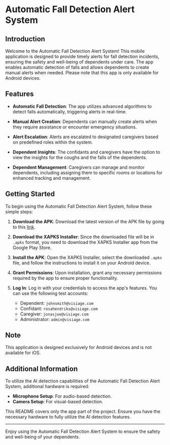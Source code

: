 # Automatic Fall Detection Alert System

## Introduction

Welcome to the Automatic Fall Detection Alert System! This mobile application is designed to provide timely alerts for fall detection incidents, ensuring the safety and well-being of dependents under care. The app enables automatic detection of falls and allows dependents to create manual alerts when needed. Please note that this app is only available for Android devices.

## Features

- **Automatic Fall Detection**: The app utilizes advanced algorithms to detect falls automatically, triggering alerts in real-time.
  
- **Manual Alert Creation**: Dependents can manually create alerts when they require assistance or encounter emergency situations.
  
- **Alert Escalation**: Alerts are escalated to designated caregivers based on predefined roles within the system.

- **Dependent Insights**: The confidants and caregivers have the option to view the insights for the coughs and the falls of the dependents.
  
- **Dependent Management**: Caregivers can manage and monitor dependents, including assigning them to specific rooms or locations for enhanced tracking and management.

## Getting Started

To begin using the Automatic Fall Detection Alert System, follow these simple steps:

1. **Download the APK**: Download the latest version of the APK file by going to this [link](https://drive.google.com/file/d/1HW60zXgBQg0fRWmfSRMdVSUGDsK57ueY/view?usp=sharing).
   
2. **Download the XAPKS Installer**: Since the downloaded file will be in `.apks` format, you need to download the XAPKS Installer app from the Google Play Store.

3. **Install the APK**: Open the XAPKS Installer, select the downloaded `.apks` file, and follow the instructions to install it on your Android device.

4. **Grant Permissions**: Upon installation, grant any necessary permissions required by the app to ensure proper functionality.

5. **Log In**: Log in with your credentials to access the app's features. You can use the following test accounts:
   - Dependent: `johnsmith@visiage.com`
   - Confidant: `rosahendriks@visiage.com`
   - Caregiver: `jonasjoe@visiage.com`
   - Administrator: `admin@visiage.com`

## Note

This application is designed exclusively for Android devices and is not available for iOS.

## Additional Information

To utilize the AI detection capabilities of the Automatic Fall Detection Alert System, additional hardware is required:
- **Microphone Setup**: For audio-based detection.
- **Camera Setup**: For visual-based detection.

This README covers only the app part of the project. Ensure you have the necessary hardware to fully utilize the AI detection features.

---

Enjoy using the Automatic Fall Detection Alert System to ensure the safety and well-being of your dependents.
